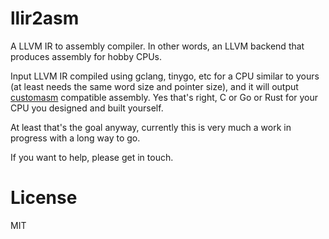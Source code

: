 # llir2asm

A LLVM IR to assembly compiler. In other words, an LLVM backend that produces assembly for hobby CPUs.

Input LLVM IR compiled using gclang, tinygo, etc for a CPU similar to yours (at least needs the same word size and pointer size), and it will output [customasm](https://github.com/hlorenzi/customasm) compatible assembly. Yes that's right, C or Go or Rust for your CPU you designed and built yourself.

At least that's the goal anyway, currently this is very much a work in progress with a long way to go.

If you want to help, please get in touch.

# License

MIT
